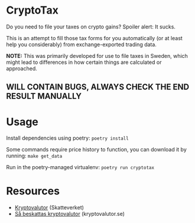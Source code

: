 CryptoTax
=========

Do you need to file your taxes on crypto gains? Spoiler alert: It sucks.

This is an attempt to fill those tax forms for you automatically (or at least help you considerably) from exchange-exported trading data.

**NOTE:** This was primarily developed for use to file taxes in Sweden, which might lead to differences in how certain things are calculated or approached.

## WILL CONTAIN BUGS, ALWAYS CHECK THE END RESULT MANUALLY


# Usage

Install dependencies using poetry: `poetry install`

Some commands require price history to function, you can download it by running: `make get_data`

Run in the poetry-managed virtualenv: `poetry run cryptotax`

# Resources

 - [Kryptovalutor](https://www.skatteverket.se/privat/skatter/vardepapper/andratillgangar/kryptovalutor.4.15532c7b1442f256bae11b60.html) (Skatteverket)
 - [Så beskattas kryptovalutor](https://www.kryptovalutor.se/sa-beskattas-kryptovalutor/) (kryptovalutor.se)
